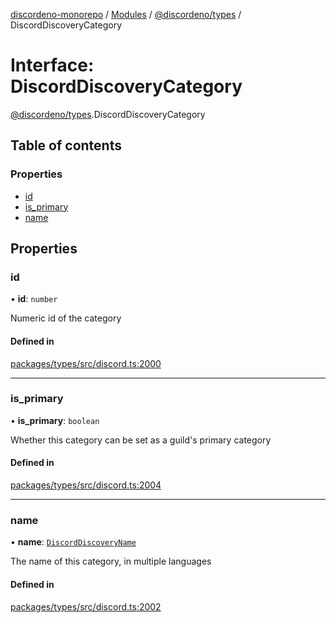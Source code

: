 [discordeno-monorepo](../README.md) / [Modules](../modules.md) / [@discordeno/types](../modules/discordeno_types.md) / DiscordDiscoveryCategory

# Interface: DiscordDiscoveryCategory

[@discordeno/types](../modules/discordeno_types.md).DiscordDiscoveryCategory

## Table of contents

### Properties

- [id](discordeno_types.DiscordDiscoveryCategory.md#id)
- [is_primary](discordeno_types.DiscordDiscoveryCategory.md#is_primary)
- [name](discordeno_types.DiscordDiscoveryCategory.md#name)

## Properties

### id

• **id**: `number`

Numeric id of the category

#### Defined in

[packages/types/src/discord.ts:2000](https://github.com/deepsarda/discordeno/blob/c6dc30bb/packages/types/src/discord.ts#L2000)

---

### is_primary

• **is_primary**: `boolean`

Whether this category can be set as a guild's primary category

#### Defined in

[packages/types/src/discord.ts:2004](https://github.com/deepsarda/discordeno/blob/c6dc30bb/packages/types/src/discord.ts#L2004)

---

### name

• **name**: [`DiscordDiscoveryName`](discordeno_types.DiscordDiscoveryName.md)

The name of this category, in multiple languages

#### Defined in

[packages/types/src/discord.ts:2002](https://github.com/deepsarda/discordeno/blob/c6dc30bb/packages/types/src/discord.ts#L2002)
